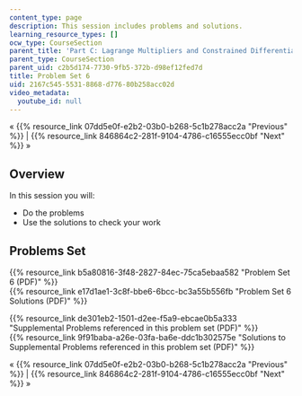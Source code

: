```yaml
---
content_type: page
description: This session includes problems and solutions.
learning_resource_types: []
ocw_type: CourseSection
parent_title: 'Part C: Lagrange Multipliers and Constrained Differentials'
parent_type: CourseSection
parent_uid: c2b5d174-7730-9fb5-372b-d98ef12fed7d
title: Problem Set 6
uid: 2167c545-5531-8868-d776-80b258acc02d
video_metadata:
  youtube_id: null
---
```


« {{% resource_link 07dd5e0f-e2b2-03b0-b268-5c1b278acc2a "Previous" %}} | {{% resource_link 846864c2-281f-9104-4786-c16555ecc0bf "Next" %}} »

Overview
--------

In this session you will:

*   Do the problems
*   Use the solutions to check your work

Problems Set
------------

{{% resource_link b5a80816-3f48-2827-84ec-75ca5ebaa582 "Problem Set 6 (PDF)" %}}  
{{% resource_link e17d1ae1-3c8f-bbe6-6bcc-bc3a55b556fb "Problem Set 6 Solutions (PDF)" %}}

{{% resource_link de301eb2-1501-d2ee-f5a9-ebcae0b5a333 "Supplemental Problems referenced in this problem set (PDF)" %}}  
{{% resource_link 9f91baba-a26e-03fa-ba6e-ddc1b302575e "Solutions to Supplemental Problems referenced in this problem set (PDF)" %}}

« {{% resource_link 07dd5e0f-e2b2-03b0-b268-5c1b278acc2a "Previous" %}} | {{% resource_link 846864c2-281f-9104-4786-c16555ecc0bf "Next" %}} »